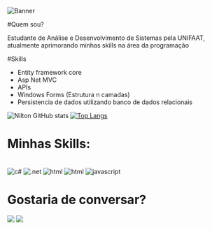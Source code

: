 </span>

![Banner](https://user-images.githubusercontent.com/105826619/176328466-cbfc30e9-9371-45d7-b44e-acf77cf9ca2e.png)

#Quem sou?

Estudante de Análise e Desenvolvimento de Sistemas pela UNIFAAT, atualmente aprimorando minhas skills na área da programação

#Skills
- Entity framework core
- Asp Net MVC
- APIs
- Windows Forms (Estrutura n camadas)
- Persistencia de dados utilizando banco de dados relacionais

![Nilton GitHub stats](https://github-readme-stats.vercel.app/api?username=hajikazuo&show_icons=true&theme=algolia)
[![Top Langs](https://github-readme-stats.vercel.app/api/top-langs/?username=hajikazuo&layout=compact&theme=algolia)](https://github.com/hajikazuo/hajikazuo/blob/main/README.md)

# Minhas Skills:
<div style="display: inline_block"><br/>
<img align="center" alt="c#" src="https://img.shields.io/badge/C%23-239120?style=for-the-badge&logo=c-sharp&logoColor=white"/>
<img align="center" alt=".net" src="https://img.shields.io/badge/.NET-5C2D91?style=for-the-badge&logo=.net&logoColor=white"/> 
<img align="center" alt="html" src="https://img.shields.io/badge/HTML-239120?style=for-the-badge&logo=html5&logoColor=white"/> 
<img align="center" alt="html" src="https://img.shields.io/badge/PHP-777BB4?style=for-the-badge&logo=php&logoColor=white"/> 
<img align="center" alt="javascript" src="https://img.shields.io/badge/JavaScript-F7DF1E?style=for-the-badge&logo=javascript&logoColor=black"/> 

<div/>

# Gostaria de conversar?

<div>
   <a href = "mailto:hajikazuo@gmail.com.br"><img src="https://img.shields.io/badge/-Gmail-%23333?style=for-the-badge&logo=gmail&logoColor=white" target="_blank"></a>
  <a href="https://www.linkedin.com/in/nilton-kazuo//" target="_blank"><img src="https://img.shields.io/badge/-LinkedIn-%230077B5?style=for-the-badge&logo=linkedin&logoColor=white" target="_blank"></a>
</div>

